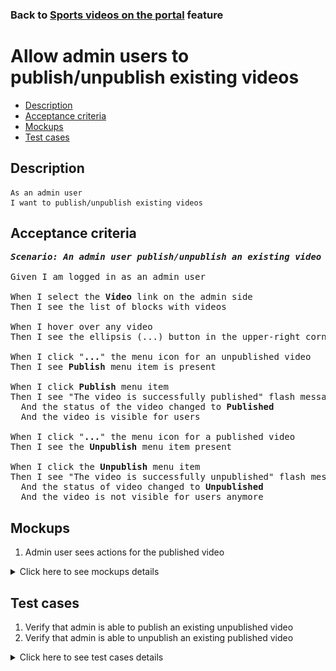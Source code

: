 ### Back to [Sports videos on the portal](../../) feature

# Allow admin users to publish/unpublish existing videos

- [Description](#description)
- [Acceptance criteria](#acceptance-criteria)
- [Mockups](#mockups)
- [Test cases](#test-cases)

## Description

    As an admin user
    I want to publish/unpublish existing videos

## Acceptance criteria

<pre>
<b><i>Scenario: An admin user publish/unpublish an existing video</i></b>

Given I am logged in as an admin user

When I select the <b>Video</b> link on the admin side
Then I see the list of blocks with videos

When I hover over any video
Then I see the ellipsis (...) button in the upper-right corner

When I click "<b>...</b>" the menu icon for an unpublished video
Then I see <b>Publish</b> menu item is present

When I click <b>Publish</b> menu item
Then I see "The video is successfully published" flash message
  And the status of the video changed to <b>Published</b>
  And the video is visible for users

When I click "<b>...</b>" the menu icon for a published video
Then I see the <b>Unpublish</b> menu item present

When I click the <b>Unpublish</b> menu item
Then I see "The video is successfully unpublished" flash message
  And the status of video changed to <b>Unpublished</b>
  And the video is not visible for users anymore
</pre>

## Mockups

1. Admin user sees actions for the published video

<details>
  <summary>Click here to see mockups details</summary>

**1. Admin user sees actions for the published video:**

![Admin user sees actions for the published video](/sports_hub_portal/web_application_features/video_page/images/video_actions.png)

</details>

## Test cases

1. Verify that admin is able to publish an existing unpublished video
2. Verify that admin is able to unpublish an existing published video

<details>
  <summary>Click here to see test cases details</summary>

### **#1. Verify that admin is able to publish an existing unpublished video**

|Preconditions|Steps|Expected result
--------------|-----|----------
|- Log in with admin account</br>- Go to the <b>Video</b> page</br>- There is an unpublished video|1) Hover over an unpublished video</br>2) Click "<b>...</b>" button > <b>Publish</b> menu item|2) "The video is successfully published" flash message appears and users can see the video|

### **#2. Verify that admin is able to unpublish an existing published video**

|Preconditions|Steps|Expected result
--------------|-----|----------
|- Log in with admin account</br>- Go to the <b>Video</b> page</br>- There is a published video|1) Hover over a published video</br>2) Click "<b>...</b>" button > <b>Unpublish</b> menu item|2) "The video is successfully unpublished" flash message appears and users can not see the video|

</details>

